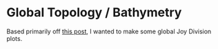 Global Topology / Bathymetry
===

Based primarily off [this post](https://www.helenmakesmaps.com/post/how-to-joy-plot), I wanted to make some global Joy Division plots.